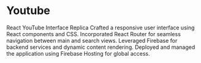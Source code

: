 # Youtube
React YouTube Interface Replica  Crafted a responsive user interface using React components and CSS. Incorporated React Router for seamless navigation between main and search views. Leveraged Firebase for backend services and dynamic content rendering. Deployed and managed the application using Firebase Hosting for global access.
